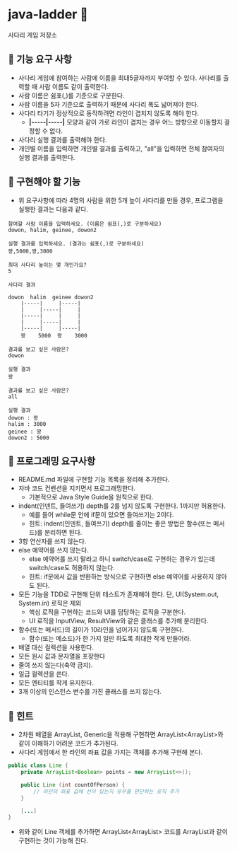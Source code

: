 # java-ladder 🚀
사다리 게임 저장소


## 🚀 기능 요구 사항
- 사다리 게임에 참여하는 사람에 이름을 최대5글자까지 부여할 수 있다. 사다리를 출력할 때 사람 이름도 같이 출력한다.
- 사람 이름은 쉼표(,)를 기준으로 구분한다.
- 사람 이름을 5자 기준으로 출력하기 때문에 사다리 폭도 넓어져야 한다.
- 사다리 타기가 정상적으로 동작하려면 라인이 겹치지 않도록 해야 한다.
    - **|-----|-----|** 모양과 같이 가로 라인이 겹치는 경우 어느 방향으로 이동할지 결정할 수 없다.
- 사다리 실행 결과를 출력해야 한다.
- 개인별 이름을 입력하면 개인별 결과를 출력하고, "all"을 입력하면 전체 참여자의 실행 결과를 출력한다.

## 🚀 구현해야 할 기능

- 위 요구사항에 따라 4명의 사람을 위한 5개 높이 사다리를 만들 경우, 프로그램을 실행한 결과는 다음과 같다.
```
참여할 사람 이름을 입력하세요. (이름은 쉼표(,)로 구분하세요)
dowon, halim, geinee, dowon2

실행 결과를 입력하세요. (결과는 쉼표(,)로 구분하세요)
꽝,5000,꽝,3000

최대 사다리 높이는 몇 개인가요?
5

사다리 결과

dowon  halim  geinee dowon2
    |-----|     |-----|
    |     |-----|     |
    |-----|     |     |
    |     |-----|     |
    |-----|     |-----|
    꽝    5000  꽝    3000

결과를 보고 싶은 사람은?
dowon

실행 결과
꽝

결과를 보고 싶은 사람은?
all

실행 결과
dowon : 꽝
halim : 3000
geinee : 꽝
dowon2 : 5000
```

## 🚀 프로그래밍 요구사항
- README.md 파일에 구현할 기능 목록을 정리해 추가한다.
- 자바 코드 컨벤션을 지키면서 프로그래밍한다.
  - 기본적으로 Java Style Guide을 원칙으로 한다.
- indent(인덴트, 들여쓰기) depth를 2를 넘지 않도록 구현한다. 1까지만 허용한다.
  - 예를 들어 while문 안에 if문이 있으면 들여쓰기는 2이다.
  - 힌트: indent(인덴트, 들여쓰기) depth를 줄이는 좋은 방법은 함수(또는 메서드)를 분리하면 된다.
- 3항 연산자를 쓰지 않는다.
- else 예약어를 쓰지 않는다.
  - else 예약어를 쓰지 말라고 하니 switch/case로 구현하는 경우가 있는데 switch/case도 허용하지 않는다.
  - 힌트: if문에서 값을 반환하는 방식으로 구현하면 else 예약어를 사용하지 않아도 된다.
- 모든 기능을 TDD로 구현해 단위 테스트가 존재해야 한다. 단, UI(System.out, System.in) 로직은 제외
  - 핵심 로직을 구현하는 코드와 UI를 담당하는 로직을 구분한다.
  - UI 로직을 InputView, ResultView와 같은 클래스를 추가해 분리한다.
- 함수(또는 메서드)의 길이가 10라인을 넘어가지 않도록 구현한다.
  - 함수(또는 메소드)가 한 가지 일만 하도록 최대한 작게 만들어라.
- 배열 대신 컬렉션을 사용한다.
- 모든 원시 값과 문자열을 포장한다
- 줄여 쓰지 않는다(축약 금지).
- 일급 컬렉션을 쓴다.
- 모든 엔티티를 작게 유지한다.
- 3개 이상의 인스턴스 변수를 가진 클래스를 쓰지 않는다.


## 🚀 힌트
- 2차원 배열을 ArrayList, Generic을 적용해 구현하면 ArrayList<ArrayList<Boolean>>와 같이 이해하기 어려운 코드가 추가된다.
- 사다리 게임에서 한 라인의 좌표 값을 가지는 객체를 추가해 구현해 본다.
```java
public class Line {
    private ArrayList<Boolean> points = new ArrayList<>();

    public Line (int countOfPerson) {
        // 라인의 좌표 값에 선이 있는지 유무를 판단하는 로직 추가
    }

    [...]
}
```
- 위와 같이 Line 객체를 추가하면 ArrayList<ArrayList<Boolean>> 코드를 ArrayList<Line>과 같이 구현하는 것이 가능해 진다.